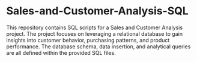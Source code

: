 # Sales-and-Customer-Analysis-SQL
This repository contains SQL scripts for a Sales and Customer Analysis project. The project focuses on leveraging a relational database to gain insights into customer behavior, purchasing patterns, and product performance. The database schema, data insertion, and analytical queries are all defined within the provided SQL files.
